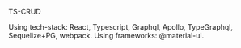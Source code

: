 TS-CRUD

Using tech-stack: React, Typescript, Graphql, Apollo, TypeGraphql, Sequelize+PG, webpack.
Using frameworks: @material-ui.
